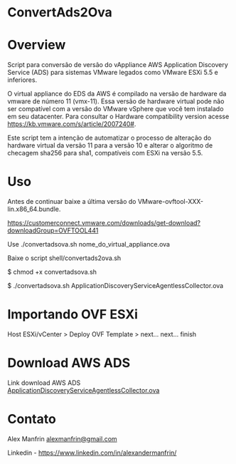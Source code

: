 # ConvertAds2Ova

# Overview

Script para conversão de versão do vAppliance AWS Application Discovery Service (ADS) para sistemas VMware legados como VMware ESXi 5.5 e inferiores.

O virtual appliance do EDS da AWS é compilado na versão de hardware da vmware de número 11 (vmx-11). Essa versão de hardware virtual pode não ser compatível com a versão do VMware vSphere que você tem instalado em seu datacenter. Para consultar o Hardware compatibility version acesse https://kb.vmware.com/s/article/2007240#. 

Este script tem a intenção de automatizar o processo de alteração do hardware virtual da versão 11 para a versão 10 e alterar o algoritmo de checagem sha256 para sha1, compatíveis com ESXi na versão 5.5.


# Uso

Antes de continuar baixe a última versão do VMware-ovftool-XXX-lin.x86_64.bundle.

  https://customerconnect.vmware.com/downloads/get-download?downloadGroup=OVFTOOL441

Use ./convertadsova.sh nome_do_virtual_appliance.ova


  Baixe o script shell/convertads2ova.sh

  $ chmod +x convertadsova.sh

  $ ./convertadsova.sh ApplicationDiscoveryServiceAgentlessCollector.ova

# Importando OVF ESXi

Host ESXi/vCenter > Deploy OVF Template > next... next... finish

# Download AWS ADS

Link download AWS ADS <a href="https://s3.us-west-2.amazonaws.com/aws.agentless.discovery.collector.bundle/releases/latest/ApplicationDiscoveryServiceAgentlessCollector.ova" target="_blank">ApplicationDiscoveryServiceAgentlessCollector.ova</a>


# Contato

Alex Manfrin <alexmanfrin@gmail.com>

Linkedin - https://www.linkedin.com/in/alexandermanfrin/



